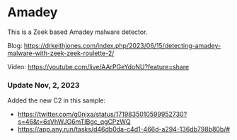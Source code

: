 # Amadey

This is a Zeek based Amadey malware detector.

Blog: https://drkeithjones.com/index.php/2023/06/15/detecting-amadey-malware-with-zeek-zeek-roulette-2/

Video: https://youtube.com/live/AArPGeYdoNU?feature=share

### Update Nov, 2, 2023

Added the new C2 in this sample:

- https://twitter.com/g0njxa/status/1719835010599952730?s=46&t=6sVhWJG6mTIBgc_qgCPzWQ
- https://app.any.run/tasks/d46db0da-c4d1-466d-a294-136db798b80b/#